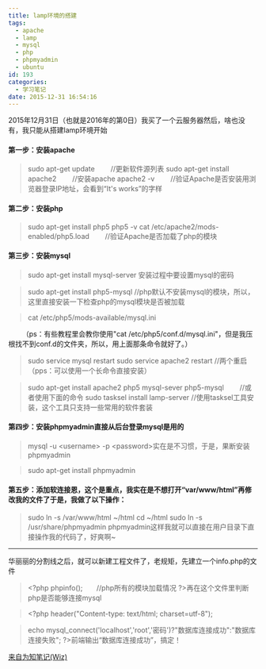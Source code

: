 ```yaml
---
title: lamp环境的搭建
tags:
  - apache
  - lamp
  - mysql
  - php
  - phpmyadmin
  - ubuntu
id: 193
categories:
  - 学习笔记
date: 2015-12-31 16:54:16
---
```


2015年12月31日（也就是2016年的第0日）我买了一个云服务器然后，啥也没有，我只能从搭建lamp环境开始

<!--more-->
#### 第一步：安装apache

> sudo apt-get update &emsp;&emsp;//更新软件源列表
> sudo apt-get install apache2 &emsp;&emsp;//安装apache
> apache2 -v &emsp;&emsp;//验证Apache是否安装用浏览器登录IP地址，会看到“It's works”的字样

#### 第二步：安装php

> sudo apt-get install php5
> php5 -v
> cat /etc/apache2/mods-enabled/php5.load &emsp;&emsp;//验证Apache是否加载了php的模块

#### 第三步：安装mysql

> sudo apt-get install mysql-server
> 安装过程中要设置mysql的密码

> sudo apt-get install php5-mysql
> //php默认不安装mysql的模块，所以，这里直接安装一下检查php的mysql模块是否被加载

> cat /etc/php5/mods-available/mysql.ini

&emsp;&emsp;（ps：有些教程里会教你使用"cat /etc/php5/conf.d/mysql.ini"，但是我压根找不到conf.d的文件夹，所以，用上面那条命令就好了。）

> sudo service mysql restart
> sudo service apache2 restart
> //两个重启（pps：可以使用一个长命令直接安装）

> sudo apt-get install apache2 php5 mysql-sever php5-mysql &emsp;&emsp;//或者使用下面的命令
> sudo tasksel install lamp-server
> //使用tasksel工具安装，这个工具只支持一些常用的软件套装

#### 第四步：安装phpmyadmin直接从后台登录mysql是用的

> mysql -u &lt;username&gt; -p &lt;password&gt;实在是不习惯，于是，果断安装phpmyadmin

> sudo apt-get install phpmyadmin

#### 第五步：添加软连接恩，这个是重点，我实在是不想打开“var/www/html”再修改我的文件了于是，我做了以下操作：

> sudo ln -s /var/www/html ~/html
> cd ~/html 
> sudo ln -s /usr/share/phpmyadmin phpmyadmin这样我就可以直接在用户目录下直接操作我的代码了，好爽啊~

* * *
华丽丽的分割线之后，就可以新建工程文件了，老规矩，先建立一个info.php的文件

> &lt;?php
> phpinfo();&emsp;&emsp;//php所有的模块加载情况
> ?&gt;再在这个文件里判断php是否能够连接mysql

> &lt;?php
> header("Content-type: text/html; charset=utf-8");

> echo mysql_connect('localhost','root','密码')?"数据库连接成功":"数据库连接失败";
> ?&gt;前端输出“数据库连接成功”，搞定！

[来自为知笔记(Wiz)](http://www.wiz.cn/i/d15372b9 "来自为知笔记(Wiz)")